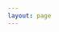 ```yaml
---
layout: page
---
```

<script setup>
import {
  VPTeamPage,
  VPTeamPageTitle,
  VPTeamMembers,
  VPTeamPageSection
} from 'vitepress/theme'

const coreMembers = [
  {
    avatar: '',
    name: 'CosmDev',
    title: 'Creator',
    links: [
      { icon: 'github', link: '' },
      { icon: 'twitter', link: '' }
    ]
  } 
]
const partners = [
/*   {
    avatar: '',
    name: '',
    title: 'Creator',
    links: [
      { icon: 'github', link: '' },
      { icon: 'twitter', link: '' }
    ]
  }, */
   
]
</script>

<VPTeamPage>
  <VPTeamPageTitle>
    <template #title>
      Our Team
    </template>
    <template #lead>
      The development of VitePress is guided by an international
      team, some of whom have chosen to be featured below.
    </template>
  </VPTeamPageTitle>
  <VPTeamMembers size="medium" :members="coreMembers" />
  <VPTeamPageSection>
    <template #title>Partners</template>
    <template #lead>...</template>
    <template #members>
      <VPTeamMembers size="small" :members="partners" />
    </template>
  </VPTeamPageSection>
</VPTeamPage>